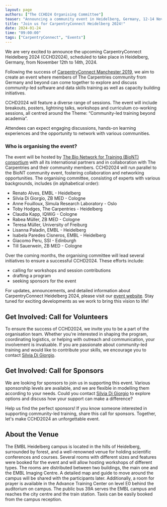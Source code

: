 ```yaml
---
layout: page
authors: ["The CCHD24 Organising Committee"]
teaser: "Announcing a community event in Heidelberg, Germany, 12-14 November 2024."
title: "Join us for CarpentryConnect Heidelberg 2024!"
date: 2024-01-24
time: "09:00:00"
tags: ["CarpentryConnect", "Events"]
---
```


We are very excited to announce the upcoming CarpentryConnect Heidelberg 2024 (CCHD2024), scheduled to take place in Heidelberg, Germany, from November 12th to 14th, 2024.

Following the success of [CarpentryConnect Manchester 2019](https://www.software.ac.uk/Events/carpentryconnect-manchester-2019-ccmcr19), we aim to create an event where members of The Carpentries community from Germany and beyond can come together to explore and discuss community-led software and data skills training as well as capacity building initiatives. 

CCHD2024 will feature a diverse range of sessions. The event will include breakouts, posters, lightning talks, workshops and curriculum co-working sessions, all centred around the Theme: 
“Community-led training beyond academia”.

Attendees can expect engaging discussions, hands-on learning experiences and the opportunity to network with various communities.

### Who is organising the event?
The event will be hosted by [The Bio Network for Training (BioNT) consortium](https://biont-training.eu/) with all its international partners and in collaboration with The Carpentries and their community members.
CCHD2024 will run parallel to the BioNT community event, fostering collaboration and networking opportunities.
The organising committee, consisting of experts with various backgrounds, includes (in alphabetical order):

* Renato Alves,  EMBL - Heidelberg
* Silvia Di Giorgio, ZB MED - Cologne
* Anne Fouilloux, Simula Research Laboratory - Oslo 
* Toby Hodges, The Carpentries - Heidelberg
* Claudia Kapp, IQWiG - Cologne
* Rabea Müller, ZB MED - Cologne
* Teresa Müller, University of Freiburg
* Lisanna Paladin, EMBL - Heidelberg
* Isabela Paredes Cisneros, EMBL - Heidelberg
* Giacomo Peru, SSI - Edinburgh
* Till Sauerwein, ZB MED - Cologne

Over the coming months, the organising committee will lead several initiatives to ensure a successful CCHD2024. These efforts include: 

* calling for workshops and session contributions
* drafting a program 
* seeking sponsors for the event

For updates, announcements, and detailed information about CarpentryConnect Heidelberg 2024, please visit our [event website](https://biont-training.eu/event-details/CarpentryConnect2024). Stay tuned for exciting developments as we work to bring this vision to life!

## Get Involved: Call for Volunteers
To ensure the success of CCHD2024, we invite you to be a part of the organisation team. 
Whether you're interested in shaping the program, coordinating logistics, or helping with outreach and communication, your involvement is invaluable.
If you are passionate about community-led training and would like to contribute your skills, we encourage you to contact [Silvia Di Giorgio](mailto:digiorgio@zbmed.de).

## Get Involved: Call for Sponsors
We are looking for sponsors to join us in supporting this event. Various sponsorship levels are available, and we are flexible in modelling them according to your needs. Could you contact [Silvia Di Giorgio](mailto:digiorgio@zbmed.de) to explore options and discuss how your support can make a difference?

Help us find the perfect sponsors! If you know someone interested in supporting community-led training, share this call for sponsors. Together, let's make CCHD2024 an unforgettable event.

## About the Venue
The EMBL Heidelberg campus is located in the hills of Heidelberg, surrounded by forest, and a well-renowned venue for holding scientific conferences and courses. 
Several rooms with different sizes and features were booked for the event and will allow hosting workshops of different types. The rooms are distributed between two buildings, the main one and the EMBL Imaging Centre. A detailed map and guide to move around the campus will be shared with the participants later. Additionally, a room for prayer is available in the Advance Training Center on level E0 behind the auditorium on campus. 
The public bus 39A serves the EMBL campus and reaches the city centre and the train station. Taxis can be easily booked from the campus reception.
